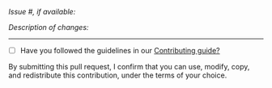 *Issue #, if available:*

*Description of changes:*

---

* [ ] Have you followed the guidelines in our [Contributing guide?](https://github.com/meta-introspector/handle-stale-discussions/blob/main/CONTRIBUTING.md)

By submitting this pull request, I confirm that you can use, modify, copy, and redistribute this contribution, under the terms of your choice.
